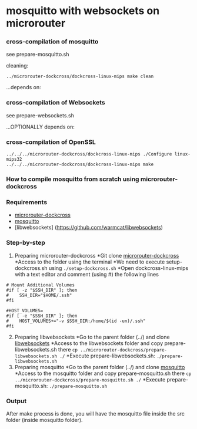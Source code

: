 # mosquitto with websockets on microrouter

### cross-compilation of mosquitto

see prepare-mosquitto.sh

cleaning:

```
../microrouter-dockcross/dockcross-linux-mips make clean
```

...depends on:

### cross-compilation of Websockets

see prepare-websockets.sh

...OPTIONALLY depends on:

### cross-compilation of OpenSSL

```
../../../microrouter-dockcross/dockcross-linux-mips ./Configure linux-mips32
../../../microrouter-dockcross/dockcross-linux-mips make
```

### How to compile mosquitto from scratch using microrouter-dockcross ###

### Requirements ###
* [microrouter-dockcross](https://github.com/overhandtech/microrouter-dockcross)
* [mosquitto](https://github.com/eclipse/mosquitto)
* [libwebsockets] (https://github.com/warmcat/libwebsockets)

### Step-by-step ###

1. Preparing microrouter-dockcross
    *Git clone [microrouter-dockcross](https://github.com/overhandtech/microrouter-dockcross)
    *Access to the folder using the terminal
    *We need to execute setup-dockcross.sh using `./setup-dockcross.sh`
    *Open dockcross-linux-mips with a text editor and comment (using #) the following lines
~~~~
# Mount Additional Volumes
#if [ -z "$SSH_DIR" ]; then
#    SSH_DIR="$HOME/.ssh"
#fi

#HOST_VOLUMES=
#if [ -e "$SSH_DIR" ]; then
#    HOST_VOLUMES+="-v $SSH_DIR:/home/$(id -un)/.ssh"
#fi
~~~~
2. Preparing libwebsockets
    *Go to the parent folder (../) and clone [libwebsockets](https://github.com/warmcat/libwebsockets)
    *Access to the libwebsockets folder and copy prepare-libwebsockets.sh there `cp ../microrouter-dockcross/prepare-libwebsockets.sh ./`
    *Execute prepare-libwebsockets.sh: `./prepare-libwebsockets.sh`
3. Preparing mosquitto
    *Go to the parent folder (../) and clone [mosquitto](https://github.com/eclipse/mosquitto)
    *Access to the mosquitto folder and copy prepare-mosquitto.sh there `cp ../microrouter-dockcross/prepare-mosquitto.sh ./`
    *Execute prepare-mosquitto.sh: `./prepare-mosquitto.sh`


### Output ###
After make process is done, you will have the mosquitto file inside the src folder (inside mosquitto folder).
